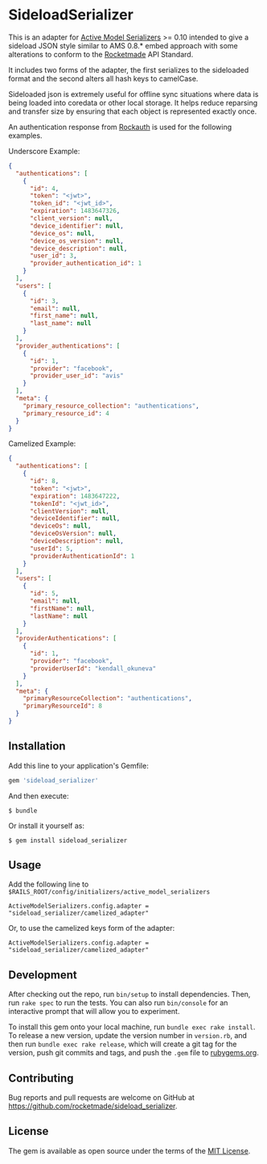 # SideloadSerializer

This is an adapter for [Active Model Serializers](https://github.com/rails-api/active_model_serializers) >= 0.10 intended to give a sideload JSON style similar to AMS 0.8.* embed approach with some alterations to conform to the [Rocketmade](http://rocketmade.com) API Standard.

It includes two forms of the adapter, the first serializes to the sideloaded format and the second alters all hash keys to camelCase.

Sideloaded json is extremely useful for offline sync situations where data is being loaded into coredata or other local storage. It helps reduce reparsing and transfer size by ensuring that each object is represented exactly once.

An authentication response from [Rockauth](https://github.com/rocketmade/rockauth) is used for the following examples.

Underscore Example:

```json
{
  "authentications": [
    {
      "id": 4,
      "token": "<jwt>",
      "token_id": "<jwt_id>",
      "expiration": 1483647326,
      "client_version": null,
      "device_identifier": null,
      "device_os": null,
      "device_os_version": null,
      "device_description": null,
      "user_id": 3,
      "provider_authentication_id": 1
    }
  ],
  "users": [
    {
      "id": 3,
      "email": null,
      "first_name": null,
      "last_name": null
    }
  ],
  "provider_authentications": [
    {
      "id": 1,
      "provider": "facebook",
      "provider_user_id": "avis"
    }
  ],
  "meta": {
    "primary_resource_collection": "authentications",
    "primary_resource_id": 4
  }
}
```

Camelized Example:

```json
{
  "authentications": [
    {
      "id": 8,
      "token": "<jwt>",
      "expiration": 1483647222,
      "tokenId": "<jwt_id>",
      "clientVersion": null,
      "deviceIdentifier": null,
      "deviceOs": null,
      "deviceOsVersion": null,
      "deviceDescription": null,
      "userId": 5,
      "providerAuthenticationId": 1
    }
  ],
  "users": [
    {
      "id": 5,
      "email": null,
      "firstName": null,
      "lastName": null
    }
  ],
  "providerAuthentications": [
    {
      "id": 1,
      "provider": "facebook",
      "providerUserId": "kendall_okuneva"
    }
  ],
  "meta": {
    "primaryResourceCollection": "authentications",
    "primaryResourceId": 8
  }
}
```

## Installation

Add this line to your application's Gemfile:

```ruby
gem 'sideload_serializer'
```

And then execute:

    $ bundle

Or install it yourself as:

    $ gem install sideload_serializer

## Usage

Add the following line to `$RAILS_ROOT/config/initializers/active_model_serializers`

```
ActiveModelSerializers.config.adapter = "sideload_serializer/camelized_adapter"
```

Or, to use the camelized keys form of the adapter:

```
ActiveModelSerializers.config.adapter = "sideload_serializer/camelized_adapter"
```

## Development

After checking out the repo, run `bin/setup` to install dependencies. Then, run `rake spec` to run the tests. You can also run `bin/console` for an interactive prompt that will allow you to experiment.

To install this gem onto your local machine, run `bundle exec rake install`. To release a new version, update the version number in `version.rb`, and then run `bundle exec rake release`, which will create a git tag for the version, push git commits and tags, and push the `.gem` file to [rubygems.org](https://rubygems.org).

## Contributing

Bug reports and pull requests are welcome on GitHub at https://github.com/rocketmade/sideload_serializer.


## License

The gem is available as open source under the terms of the [MIT License](http://opensource.org/licenses/MIT).
